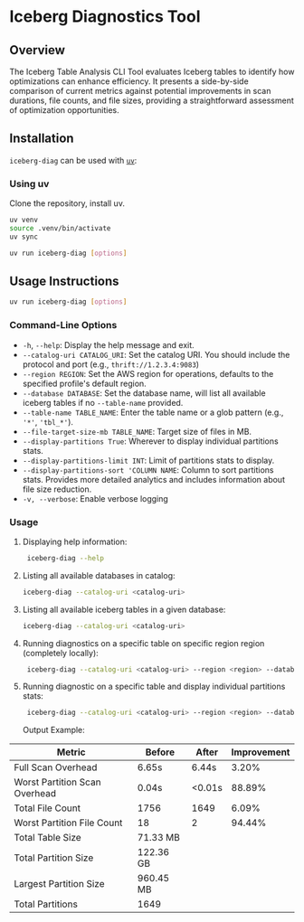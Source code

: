 # Iceberg Diagnostics Tool

## Overview

The Iceberg Table Analysis CLI Tool evaluates Iceberg tables to identify how optimizations can enhance efficiency. 
It presents a side-by-side comparison of current metrics against potential improvements in scan durations, file counts,
and file sizes, providing a straightforward assessment of optimization opportunities.


## Installation
`iceberg-diag` can be used with [`uv`](https://docs.astral.sh/uv):

### Using uv
Clone the repository, install uv.

 ```bash
uv venv
source .venv/bin/activate
uv sync

uv run iceberg-diag [options]
 ```


## Usage Instructions

```bash
uv run iceberg-diag [options]
```

### Command-Line Options

- `-h`, `--help`: Display the help message and exit.
- `--catalog-uri CATALOG_URI`: Set the catalog URI. You should include the protocol and port (e.g., `thrift://1.2.3.4:9083`)
- `--region REGION`: Set the AWS region for operations, defaults to the specified profile's default region.
- `--database DATABASE`: Set the database name, will list all available iceberg tables if no `--table-name` provided.
- `--table-name TABLE_NAME`: Enter the table name or a glob pattern (e.g., `'*'`, `'tbl_*'`).
- `--file-target-size-mb TABLE_NAME`: Target size of files in MB.
- `--display-partitions True`: Wherever to display individual partitions stats.
- `--display-partitions-limit INT`: Limit of partitions stats to display.
- `--display-partitions-sort 'COLUMN NAME`: Column to sort partitions stats.
Provides more detailed analytics and includes information about file size reduction.
- `-v, --verbose`: Enable verbose logging

### Usage
1. Displaying help information:
    ```bash
     iceberg-diag --help
    ```
   
2. Listing all available databases in catalog:
    ```bash
   iceberg-diag --catalog-uri <catalog-uri>
    ```
   
3. Listing all available iceberg tables in a given database:
    ```bash
   iceberg-diag --catalog-uri <catalog-uri>
    ```
4. Running diagnostics on a specific table on specific region region (completely locally):
   ```bash
    iceberg-diag --catalog-uri <catalog-uri> --region <region> --database <database> --table-name '*'
   ```
   
5. Running diagnostic on a specific table and display individual partitions stats:
   ```bash
    iceberg-diag --catalog-uri <catalog-uri> --region <region> --database <database> --table-name '*'  --display-partitions True --display-partitions-limit 5 --display-partitions-sort 'Improvement Scan Overhead %'
   ```

   Output Example:
   
| Metric                        | Before    | After  | Improvement |
|-------------------------------|-----------|--------|-------------|
| Full Scan Overhead            | 6.65s     | 6.44s  | 3.20%       |
| Worst Partition Scan Overhead | 0.04s     | <0.01s | 88.89%      |
| Total File Count              | 1756      | 1649   | 6.09%       |
| Worst Partition File Count    | 18        | 2      | 94.44%      |
| Total Table Size              | 71.33 MB  |        |             |
| Total Partition Size          | 122.36 GB |        |             |
| Largest Partition Size        | 960.45 MB |        |             |
| Total Partitions              | 1649      |        |             |
